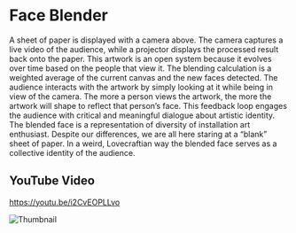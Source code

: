 # Face Blender
A sheet of paper is displayed with a camera above. The camera captures a live video of the audience, while a projector displays the processed result back onto the paper. This artwork is an open system because it evolves over time based on the people that view it. The blending calculation is a weighted average of the current canvas and the new faces detected. The audience interacts with the artwork by simply looking at it while being in view of the camera. The more a person views the artwork, the more the artwork will shape to reflect that person’s face. This feedback loop engages the audience with critical and meaningful dialogue about artistic identity. The blended face is a representation of diversity of installation art enthusiast. Despite our differences, we are all here staring at a “blank” sheet of paper. In a weird, Lovecraftian way the blended face serves as a collective identity of the audience.

## YouTube Video
https://youtu.be/i2CvEOPLLvo

![Thumbnail](https://img.youtube.com/vi/i2CvEOPLLvo/0.jpg)
